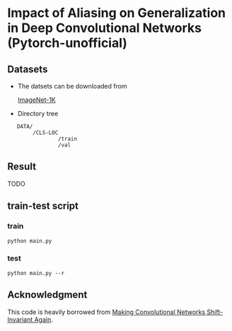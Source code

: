 # Impact of Aliasing on Generalization in Deep Convolutional Networks (Pytorch-unofficial)

## Datasets

* The datsets can be downloaded from 

    [ImageNet-1K](https://www.kaggle.com/c/imagenet-object-localization-challenge/data)

* Directory tree
 ```
    DATA/
         /CLS-LOC
                 /train
                 /val
```

## Result

TODO

## train-test script

### train

```
python main.py
```

### test

```
python main.py --r
```

## Acknowledgment

This code is heavily borrowed from [Making Convolutional Networks Shift-Invariant Again](https://github.com/adobe/antialiased-cnns).
